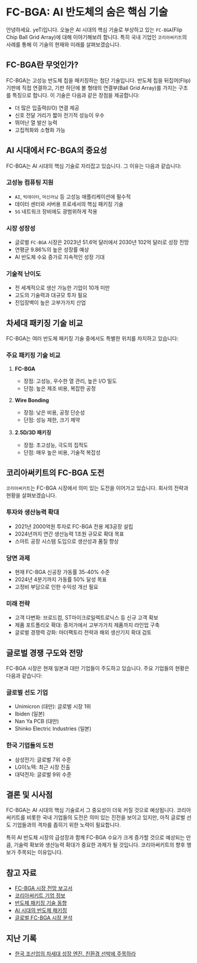 # FC-BGA: AI 반도체의 숨은 핵심 기술

안녕하세요. yeTi입니다. 오늘은 AI 시대의 핵심 기술로 부상하고 있는 `FC-BGA`(Flip Chip Ball Grid Array)에 대해 이야기해보려 합니다. 특히 국내 기업인 `코리아써키트`의 사례를 통해 이 기술의 현재와 미래를 살펴보겠습니다.

## FC-BGA란 무엇인가?

FC-BGA는 고성능 반도체 칩을 패키징하는 첨단 기술입니다. 반도체 칩을 뒤집어(Flip) 기판에 직접 연결하고, 기판 하단에 볼 형태의 연결부(Ball Grid Array)를 가지는 구조를 특징으로 합니다. 이 기술은 다음과 같은 장점을 제공합니다:

- 더 많은 입출력(I/O) 연결 제공
- 신호 전달 거리가 짧아 전기적 성능이 우수
- 뛰어난 열 발산 능력
- 고집적화와 소형화 가능

## AI 시대에서 FC-BGA의 중요성

FC-BGA는 AI 시대의 핵심 기술로 자리잡고 있습니다. 그 이유는 다음과 같습니다:

### 고성능 컴퓨팅 지원
- `AI`, `빅데이터`, `머신러닝` 등 고성능 애플리케이션에 필수적
- 데이터 센터와 서버용 프로세서의 핵심 패키징 기술
- `5G` 네트워크 장비에도 광범위하게 적용

### 시장 성장성
- 글로벌 `FC-BGA` 시장은 2023년 51.6억 달러에서 2030년 102억 달러로 성장 전망
- 연평균 9.86%의 높은 성장률 예상
- AI 반도체 수요 증가로 지속적인 성장 기대

### 기술적 난이도
- 전 세계적으로 생산 가능한 기업이 10개 미만
- 고도의 기술력과 대규모 투자 필요
- 진입장벽이 높은 고부가가치 산업

## 차세대 패키징 기술 비교

FC-BGA는 여러 반도체 패키징 기술 중에서도 특별한 위치를 차지하고 있습니다:

### 주요 패키징 기술 비교
1. **FC-BGA**
   - 장점: 고성능, 우수한 열 관리, 높은 I/O 밀도
   - 단점: 높은 제조 비용, 복잡한 공정

2. **Wire Bonding**
   - 장점: 낮은 비용, 공정 단순성
   - 단점: 성능 제한, 크기 제약

3. **2.5D/3D 패키징**
   - 장점: 초고성능, 극도의 집적도
   - 단점: 매우 높은 비용, 기술적 복잡성

## 코리아써키트의 FC-BGA 도전

`코리아써키트`는 FC-BGA 시장에서 의미 있는 도전을 이어가고 있습니다. 회사의 전략과 현황을 살펴보겠습니다.

### 투자와 생산능력 확대
- 2021년 2000억원 투자로 FC-BGA 전용 제3공장 설립
- 2024년까지 연간 생산능력 1조원 규모로 확대 목표
- 스마트 공장 시스템 도입으로 생산성과 품질 향상

### 당면 과제
- 현재 FC-BGA 신공장 가동률 35-40% 수준
- 2024년 4분기까지 가동률 50% 달성 목표
- 고정비 부담으로 인한 수익성 개선 필요

### 미래 전략
- 고객 다변화: 브로드컴, ST마이크로일렉트로닉스 등 신규 고객 확보
- 제품 포트폴리오 확대: 중저가에서 고부가가치 제품까지 라인업 구축
- 글로벌 경쟁력 강화: 마더팩토리 전략과 해외 생산기지 확대 검토

## 글로벌 경쟁 구도와 전망

FC-BGA 시장은 현재 일본과 대만 기업들이 주도하고 있습니다. 주요 기업들의 현황은 다음과 같습니다:

### 글로벌 선도 기업
- Unimicron (대만): 글로벌 시장 1위
- Ibiden (일본)
- Nan Ya PCB (대만)
- Shinko Electric Industries (일본)

### 한국 기업들의 도전
- 삼성전기: 글로벌 7위 수준
- LG이노텍: 최근 시장 진출
- 대덕전자: 글로벌 9위 수준

## 결론 및 시사점

FC-BGA는 AI 시대의 핵심 기술로서 그 중요성이 더욱 커질 것으로 예상됩니다. 코리아써키트를 비롯한 국내 기업들의 도전은 의미 있는 진전을 보이고 있지만, 아직 글로벌 선도 기업들과의 격차를 좁히기 위한 노력이 필요합니다.

특히 AI 반도체 시장의 급성장과 함께 FC-BGA 수요가 크게 증가할 것으로 예상되는 만큼, 기술력 확보와 생산능력 확대가 중요한 과제가 될 것입니다. 코리아써키트의 향후 행보가 주목되는 이유입니다.

## 참고 자료
- [FC-BGA 시장 전망 보고서](https://www.verifiedmarketreports.com/ko/product/fc-bga-substrates-market/)
- [코리아써키트 기업 정보](https://www.kcg.co.kr/)
- [반도체 패키징 기술 동향](https://www.ansys.com/simulation-topics/what-is-advanced-semiconductor-packaging)
- [AI 시대의 반도체 패키징](https://www.yolegroup.com/product/report/status-of-the-advanced-ic-substrate-industry-2024/)
- [글로벌 FC-BGA 시장 분석](https://www.marketresearchintellect.com/ko/blog/abf-substrate-breakthrough-fc-bga-s-crucial-role-in-next-gen-chip-packaging/)

## 지난 기록

- [한국 조선업의 차세대 성장 엔진, 친환경 선박에 주목하라](https://yeti.tistory.com/401)
